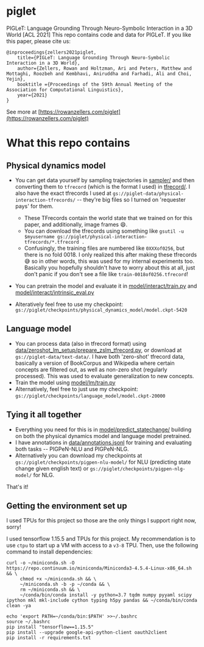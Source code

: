 # piglet
PIGLeT: Language Grounding Through Neuro-Symbolic Interaction in a 3D World [ACL 2021]
This repo contains code and data for PIGLeT. If you like this paper, please cite us:
```
@inproceedings{zellers2021piglet,
    title={PIGLeT: Language Grounding Through Neuro-Symbolic Interaction in a 3D World},
    author={Zellers, Rowan and Holtzman, Ari and Peters, Matthew and Mottaghi, Roozbeh and Kembhavi, Aniruddha and Farhadi, Ali and Choi, Yejin},
    booktitle ={Proceedings of the 59th Annual Meeting of the Association for Computational Linguistics},
    year={2021}
}
```

See more at [https://rowanzellers.com/piglet](https://rowanzellers.com/piglet)


# What this repo contains

## Physical dynamics model
* You can get data yourself by sampling trajectories in [sampler/](sampler/) and then converting them to `tfrecord` (which is the format I used) in [tfrecord/](tfrecord). I also have the exact tfrecords I used at `gs://piglet-data/physical-interaction-tfrecords/` -- they're big files so I turned on 'requester pays' for them.
    * These TFrecords contain the world state that we trained on for this paper, and additionally, image frames 😄.
    * You can download the tfrecords using something like `gsutil -u $myusername gs://piglet/physical-interaction-tfrecords/*.tfrecord .`
    * Confusingly, the training files are numbered like `0XXXof0256`, but there is no fold 0018. I only realized this after making these tfrecords 😅 so in other words, this was used for my internal experiments too. Basically you hopefully shouldn't have to worry about this at all, just don't panic if you don't see a file like `train-0018of0256.tfrecord`!


* You can pretrain the model and evaluate it in [model/interact/train.py](model/interact/train.py) and [model/interact/intrinsic_eval.py](model/interact/intrinsic_eval.py)
* Alteratively feel free to use my checkpoint: `gs://piglet/checkpoints/physical_dynamics_model/model.ckpt-5420`

## Language model
* You can process data (also in tfrecord format) using [data/zeroshot_lm_setup/prepare_zslm_tfrecord.py](data/zeroshot_lm_setup/prepare_zslm_tfrecord.py), or download at `gs://piglet-data/text-data/`. I have both 'zero-shot' tfrecord data, basically a version of BookCorpus and Wikipedia where certain concepts are filtered out, as well as non-zero shot (regularly processed). This was used to evaluate generalization to new concepts.
* Train the model using [model/lm/train.py](model/lm/train.py)
* Alternatively, feel free to just use my checkpoint: `gs://piglet/checkpoints/language_model/model.ckpt-20000`

## Tying it all together
* Everything you need for this is in [model/predict_statechange/](model/predict_statechange/) building on both the physical dynamics model and language model pretrained.
* I have annotations in [data/annotations.jsonl](data/annotations.jsonl) for training and evaluating both tasks -- PIGPeN-NLU and PIGPeN-NLG. 
* Alternatively you can download my checkpoints at `gs://piglet/checkpoints/pigpen-nlu-model/` for NLU (predicting state change given english text) or `gs://piglet/checkpoints/pigpen-nlg-model/` for NLG.


That's it! 

## Getting the environment set up
I used TPUs for this project so those are the only things I support right now, sorry!

I used tensorflow 1.15.5 and TPUs for this project. My recommendation is to use `ctpu` to start up a VM with access to a `v3-8` TPU. Then, use the following command to install dependencies:
```
curl -o ~/miniconda.sh -O  https://repo.continuum.io/miniconda/Miniconda3-4.5.4-Linux-x86_64.sh  && \
     chmod +x ~/miniconda.sh && \
     ~/miniconda.sh -b -p ~/conda && \
     rm ~/miniconda.sh && \
     ~/conda/bin/conda install -y python=3.7 tqdm numpy pyyaml scipy ipython mkl mkl-include cython typing h5py pandas && ~/conda/bin/conda clean -ya
     
echo 'export PATH=~/conda/bin:$PATH' >>~/.bashrc
source ~/.bashrc
pip install "tensorflow==1.15.5"
pip install --upgrade google-api-python-client oauth2client
pip install -r requirements.txt
```
